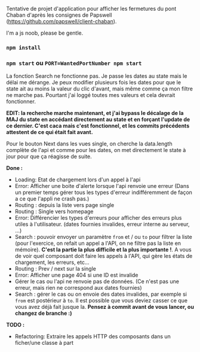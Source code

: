 Tentative de projet d'application pour afficher les fermetures du pont Chaban d'après les consignes de Papswell (https://github.com/papswell/client-chaban).

I'm a js noob, please be gentle.

### `npm install`

### `npm start` ou `PORT=WantedPortNumber npm start`

La fonction Search ne fonctionne pas. Je passe les dates au state mais le délai me dérange. Je peux modifier plusieurs fois les dates pour que le state ait au moins la valeur du clic d'avant, mais même comme ça mon filtre ne marche pas. Pourtant j'ai loggé toutes mes valeurs et cela devrait fonctionner.

__EDIT: la recherche marche maintenant, et j'ai bypass le décalage de la MAJ du state en accédant directement au state et en forçant l'update de ce dernier. C'est caca mais c'est fonctionnel, et les commits précédents attestent de ce qui était fait avant.__

Pour le bouton Next dans les vues single, on cherche la data.length complète de l'api et comme pour les dates, on met directement le state à jour pour que ça réagisse de suite.

__Done :__
- Loading: Etat de chargement lors d'un appel à l'api
- Error: Afficher une boite d'alerte lorsque l'api renvoie une erreur (Dans un premier temps gérer tous les types d'erreur indifféremment de façon  a ce que l'appli ne crash pas.)
- Routing : depuis la liste vers page single
- Routing : Single vers homepage
- Error: Différencier les types d'erreurs pour afficher des erreurs plus utiles à l'utilisateur. (dates fournies invalides, erreur interne au serveur, ...)
- Search : pouvoir envoyer un paramètre `from` et / ou `to` pour filtrer la liste (pour l'exercice, on refait un appel a l'API, on ne filtre pas la liste en mémoire). __C'est la partie la plus difficile et la plus importante !__. A vous de voir quel composant doit faire les appels à l'API, qui gère les états de chargement, les erreurs, etc...
- Routing : Prev / next sur la single
- Error: Afficher une page 404 si une ID est invalide
- Gérer le cas ou l'api ne renvoie pas de données. (Ce n'est pas une erreur, mais rien ne correspond aux dates fournies)
- Search : gérer le cas ou on envoie des dates invalides, par exemple si `from` est postérieur à `to`. Il est possible que vous deviez casser ce que vous avez déjà fait jusque la. __Pensez à commit avant de vous lancer, ou changez de branche :)__

__TODO :__
- Refactoring: Extraire les appels HTTP des composants dans un ficher/une classe à part